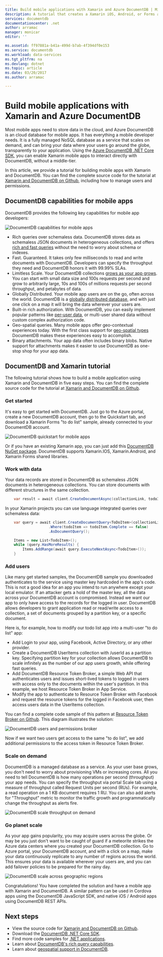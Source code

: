 ```yaml
---
title: Build mobile applications with Xamarin and Azure DocumentDB | Microsoft Docs
description: A tutorial that creates a Xamarin iOS, Android, or Forms application using Azure DocumentDB. DocumentDB is a blazing fast, planet scale, cloud database for mobile apps.
services: documentdb
documentationcenter: .net
author: arramac
manager: monicar
editor: ''

ms.assetid: ff97881a-b41a-499d-b7ab-4f394df0e153
ms.service: documentdb
ms.workload: data-services
ms.tgt_pltfrm: na
ms.devlang: dotnet
ms.topic: article
ms.date: 03/20/2017
ms.author: arramac

---
```

# Build mobile applications with Xamarin and Azure DocumentDB
Most mobile apps need to store data in the cloud, and Azure DocumentDB is an cloud database for mobile apps. It has everything a mobile developer needs. It is a fully managed NoSQL database as a service that scales on demand, and can bring your data where your users go around the globe, transparently to your application. Using the [Azure DocumentDB .NET Core SDK](documentdb-sdk-dotnet-core.md), you can enable Xamarin mobile apps to interact directly with DocumentDB, without a middle-tier.

In this article, we provide a tutorial for building mobile apps with Xamarin and DocumentDB. You can find the complete source code for the tutorial at [Xamarin and DocumentDB on Github](https://github.com/Azure/azure-documentdb-dotnet/tree/master/samples/xamarin), including how to manage users and permissions.

## DocumentDB capabilities for mobile apps
DocumentDB provides the following key capabilities for mobile app developers:

![DocumentDB capabilities for mobile apps](media/documentdb-mobile-apps-with-xamarin/documentdb-for-mobile.png)

* Rich queries over schemaless data. DocumentDB stores data as schemaless JSON documents in heterogeneous collections, and offers [rich and fast queries](documentdb-sql-query.md) without the need to worry about schema or indexes.
* Fast. Guaranteed. It takes only few milliseconds to read and write documents with DocumentDB. Developers can specify the throughput they need and DocumentDB honors it with 99.99% SLAs.
* Limitless Scale. Your DocumentDB collections [grows as your app grows](documentdb-partition-data.md). You can start with small data size and 100s requests per second and grow to arbitrarily large, 10s and 100s of millions requests per second throughput, and petabytes of data.
* Globally Distributed. Your mobile app users are on the go, often across the world. DocumentDB is a [globally distributed database](documentdb-distribute-data-globally.md), and with just one click on a map it will bring the data wherever your users are.
* Built-in rich authorization. With DocumentDB, you can easily implement popular patterns like [per-user data](https://aka.ms/documentdb-xamarin-todouser), or multi-user shared data without custom complex authorization code.
* Geo-spatial queries. Many mobile apps offer geo-contextual experiences today. With the first class support for [geo-spatial types](documentdb-geospatial.md) DocumentDB makes these experiences easy to accomplish.
* Binary attachments. Your app data often includes binary blobs. Native support for attachments makes it easier to use DocumentDB as one-stop shop for your app data.

## DocumentDB and Xamarin tutorial
The following tutorial shows how to build a mobile application using Xamarin and DocumentDB in five easy steps. You can find the complete source code for the tutorial at [Xamarin and DocumentDB on Github](https://github.com/Azure/azure-documentdb-dotnet/tree/master/samples/xamarin).

### Get started
It's easy to get started with DocumentDB. Just go to the Azure portal, create a new DocumentDB account, then go to the Quickstart tab, and download a Xamarin Forms "to do list" sample, already connected to your DocumentDB account. 

![DocumentDB quickstart for mobile apps](media/documentdb-mobile-apps-with-xamarin/documentdb-quickstart.png)

Or if you have an existing Xamarin app, you can just add this [DocumentDB NuGet package](documentdb-sdk-dotnet-core.md). DocumentDB supports Xamarin.IOS, Xamarin.Android, and Xamarin Forms shared libraries.

### Work with data
Your data records are stored in DocumentDB as schemaless JSON documents in heterogeneous collections. You can store documents with different structures in the same collection.

```cs
    var result = await client.CreateDocumentAsync(collectionLink, todoItem);
```

In your Xamarin projects you can use language integrated queries over schemaless data:

```cs
    var query = await client.CreateDocumentQuery<ToDoItem>(collectionLink)
                    .Where(todoItem => todoItem.Complete == false)
                    .AsDocumentQuery();

    Items = new List<TodoItem>();
    while (query.HasMoreResults) {
        Items.AddRange(await query.ExecuteNextAsync<TodoItem>());
    }
```
### Add users
Like many get started samples, the DocumentDB sample you downloaded authenticates to the service using master key hardcoded in the app's code. This is not a good idea for an app you intend to run anywhere except your local emulator. If an attacker gets a hold of the master key, all the data across your DocumentDB account is compromised. Instead we want our app to only have access to the records for the logged in user. DocumentDB allows developers to grant application read or read/write access to a collection, a set of documents grouped by a partition key, or a specific document. 

Here is, for example, how to modify our todo list app into a multi-user "to do list" app: 

* Add Login to your app, using Facebook, Active Directory, or any other provider.
* Create a DocumentDB UserItems collection with /userId as a partition key. Specifying partition key for your collection allows DocumentDB to scale infinitely as the number of our app users growth, while offering fast queries.
* Add DocumentDB Resource Token Broker, a simple Web API that authenticates users and issues short-lived tokens to logged in users with access only to the documents within the user's partition. In this example, we host Resource Token Broker in App Service.
* Modify the app to authenticate to Resource Token Broker with Facebook and request the resource tokens for the logged in Facebook user, then access users data in the UserItems collection.  

You can find a complete code sample of this pattern at [Resource Token Broker on Github](http://aka.ms/documentdb-xamarin-todouser). This diagram illustrates the solution:

![DocumentDB users and permissions broker](media/documentdb-mobile-apps-with-xamarin/documentdb-resource-token-broker.png)

Now if we want two users get access to the same "to do list", we add additional permissions to the access token in Resource Token Broker.

### Scale on demand
DocumentDB is a managed database as a service. As your user base grows, you don't need to worry about provisioning VMs or increasing cores. All you need to tell DocumentDB is how many operations per second (throughput) your app needs. You can specify the throughput via portal Scale tab using a measure of throughput called Request Units per second (RUs). For example, a read operation on a 1 KB document requires 1 RU. You can also add alerts for "Throughput" metric to monitor the traffic growth and programmatically change the throughput as alerts fire.

![DocumentDB scale throughput on demand](media/documentdb-mobile-apps-with-xamarin/documentdb-scale.png)

### Go planet scale
As your app gains popularity, you may acquire users across the globe. Or may be you just don't want to be caught of guard if a meteorite strikes the Azure data centers where you created your DocumentDB collection. Go to Azure portal, your DocumentDB account, and with a click on a map, make your data continuously replicate to any number of regions across the world. This ensures your data is available wherever your users are, and you can add failover policies to be prepared for the rainy day.

![DocumentDB scale across geographic regions](media/documentdb-mobile-apps-with-xamarin/documentdb-replicate-globally.png)

Congratulations! You have completed the solution and have a mobile app with Xamarin and DocumentDB. A similar pattern can be used in Cordova apps using the DocumentDB JavaScript SDK, and native iOS / Android apps using DocumentDB REST APIs.

## Next steps
* View the source code for [Xamarin and DocumentDB on Github](https://github.com/Azure/azure-documentdb-dotnet/tree/master/samples/xamarin).
* Download the [DocumentDB .NET Core SDK](documentdb-sdk-dotnet-core.md).
* Find more code samples for [.NET applications](documentdb-dotnet-samples.md).
* Learn about [DocumentDB's rich query capabilities](documentdb-sql-query.md).
* Learn about [geospatial support in DocumentDB](documentdb-geospatial.md).



